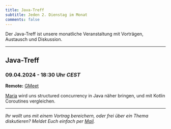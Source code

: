 ```yaml
---
title: Java-Treff
subtitle: Jeden 2. Dienstag im Monat
comments: false
---
```


Der Java-Treff ist unsere monatliche Veranstaltung mit Vorträgen, Austausch und Diskussion.

---

## Java-Treff
### 09.04.2024 - 18:30 Uhr *CEST*

**Remote:** [GMeet](https://meet.google.com/get-jzpw-qxm)

[Maria](https://www.linkedin.com/in/maria-s-56138aa0/) wird uns structured concurrency in Java näher bringen, und mit Kotlin Coroutines vergleichen.

---

*Ihr wollt uns mit einem Vortrag bereichern, oder frei über ein Thema diskutieren?
Meldet Euch einfach per [Mail](mailto:info@jug-in.bayern).*
